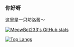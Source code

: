 ### 你好呀

这里是一只坊洛酱～

[![MeowBot233's GitHub stats](https://github-readme-stats.vercel.app/api?username=MeowBot233&show_icons=true)](https://github.com/anuraghazra/github-readme-stats)

[![Top Langs](https://github-readme-stats.vercel.app/api/top-langs/?username=MeowBot233&layout=compact)](https://github.com/anuraghazra/github-readme-stats)

